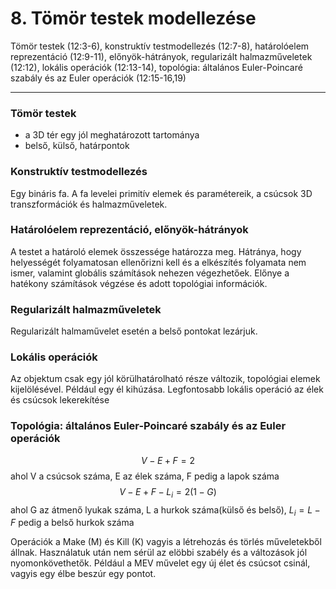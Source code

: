 # 8. Tömör testek modellezése
Tömör testek (12:3-6), konstruktív testmodellezés (12:7-8), határolóelem reprezentáció (12:9-11),
előnyök-hátrányok, regularizált halmazműveletek (12:12), lokális operációk (12:13-14), topológia:
általános Euler-Poincaré szabály és az Euler operációk (12:15-16,19)

---


### Tömör testek

- a 3D tér egy jól meghatározott tartománya
- belső, külső, határpontok

### Konstruktív testmodellezés

Egy bináris fa. A fa levelei primitív elemek és paramétereik, a csúcsok 3D transzformációk és halmazműveletek.

### Határolóelem reprezentáció, előnyök-hátrányok

A testet a határoló elemek összessége határozza meg. Hátránya, hogy helyességét folyamatosan ellenőrizni kell és a elkészítés folyamata nem ismer, valamint globális számítások nehezen végezhetőek. Előnye a hatékony számítások végzése és adott topológiai információk.

### Regularizált halmazműveletek

Regularizált halmaművelet esetén a belső pontokat lezárjuk.

### Lokális operációk

Az objektum csak egy jól körülhatárolható része változik, topológiai elemek kijelölésével. Például egy él kihúzása. Legfontosabb lokális operáció az élek és csúcsok lekerekítése

### Topológia: általános Euler-Poincaré szabály és az Euler operációk 

$$V-E+F=2$$
ahol V a csúcsok száma, E az élek száma, F pedig a lapok száma
$$V-E+F-L_i=2(1-G)$$
ahol G az átmenő lyukak száma, L a hurkok száma(külső és belső), $L_i = L-F$ pedig a belső hurkok száma


Operációk a Make (M) és Kill (K) vagyis a létrehozás és törlés műveletekből állnak. Használatuk után nem sérül az elöbbi szabély és a változások jól nyomonkövethetők. Például a MEV művelet egy új élet és csúcsot csinál, vagyis egy élbe beszúr egy pontot.